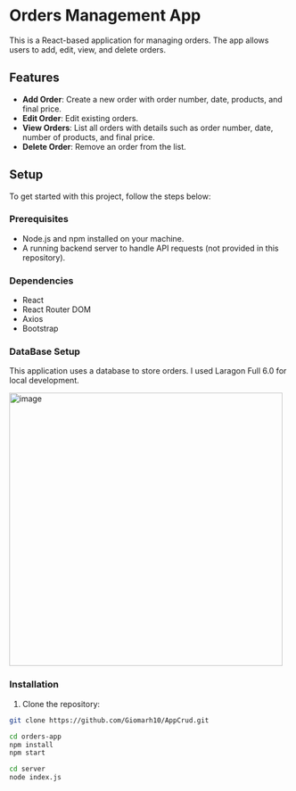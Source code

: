 # Orders Management App

This is a React-based application for managing orders. The app allows users to add, edit, view, and delete orders. 

## Features

- **Add Order**: Create a new order with order number, date, products, and final price.
- **Edit Order**: Edit existing orders.
- **View Orders**: List all orders with details such as order number, date, number of products, and final price.
- **Delete Order**: Remove an order from the list.

## Setup

To get started with this project, follow the steps below:

### Prerequisites

- Node.js and npm installed on your machine.
- A running backend server to handle API requests (not provided in this repository).

### Dependencies
- React
- React Router DOM
- Axios
- Bootstrap

### DataBase Setup
This application uses a database to store orders. I used Laragon Full 6.0 for local development.

<img width="490" alt="image" src="https://github.com/Giomarh10/AppCrud/assets/112275192/f6f7d2ec-abfe-44a7-931e-f1ea111f4b36">

### Installation

1. Clone the repository:

```bash
git clone https://github.com/Giomarh10/AppCrud.git

cd orders-app
npm install
npm start

cd server
node index.js

